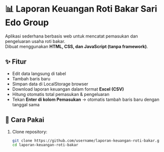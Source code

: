 # 📊 Laporan Keuangan Roti Bakar Sari Edo Group

Aplikasi sederhana berbasis web untuk mencatat pemasukan dan pengeluaran usaha roti bakar.  
Dibuat menggunakan **HTML, CSS, dan JavaScript (tanpa framework)**.

## ✨ Fitur
- Edit data langsung di tabel
- Tambah baris baru
- Simpan data di LocalStorage browser
- Download laporan keuangan dalam format **Excel (CSV)**
- Hitung otomatis total pemasukan & pengeluaran
- Tekan **Enter di kolom Pemasukan** → otomatis tambah baris baru dengan tanggal sama

## 🚀 Cara Pakai
1. Clone repository:
   ```bash
   git clone https://github.com/username/laporan-keuangan-roti-bakar.git
   cd laporan-keuangan-roti-bakar
